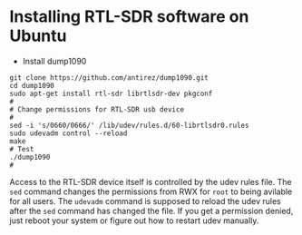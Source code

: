 # Installing RTL-SDR software on Ubuntu

* Install dump1090
```
git clone https://github.com/antirez/dump1090.git
cd dump1090
sudo apt-get install rtl-sdr librtlsdr-dev pkgconf
#
# Change permissions for RTL-SDR usb device
#
sed -i 's/0660/0666/' /lib/udev/rules.d/60-librtlsdr0.rules
sudo udevadm control --reload
make
# Test
./dump1090
#
```

Access to the RTL-SDR device itself is controlled by the udev rules
file. The `sed` command changes the permissions from RWX for `root` to
being avilable for all users. The `udevadm` command is supposed to
reload the udev rules after the `sed` command has changed the file. If
you get a permission denied, just reboot your system or figure out how
to restart udev manually.
